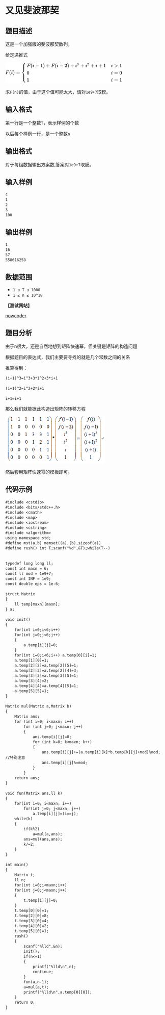 # 又见斐波那契


## 题目描述

这是一个加强版的斐波那契数列。 

给定递推式

![image](images/20180427154236975.png)

求`F(n)`的值，由于这个值可能太大，请对`1e9+7`取模。

## 输入格式

第一行是一个整数`T`，表示样例的个数

以后每个样例一行，是一个整数`n`


## 输出格式

对于每组数据输出方案数,答案对`1e9+7`取膜。

## 输入样例

    4
    1
    2
    3
    100

## 输出样例

    1
    16
    57
    558616258
 
    
## 数据范围

- `1 ≤ T ≤ 1000`
- `1 ≤ n ≤ 10^18`

**【测试网站】**

[nowcoder](https://ac.nowcoder.com/acm/contest/105/G) 

## 题目分析

 由于n很大，还是自然地想到矩阵快速幂，但关键是矩阵的构造问题
 
 根据题目的表达式，我们主要要寻找的就是几个常数之间的关系
 
 推算得到：
 
    (i+1)^3=i^3+3*i^2+3*i+1
    
    (i+1)^2=i^2+2*i+1
    
    i+1=i+1
 那么我们就能据此构造出矩阵的转移方程
 
 ![image](images/20180427154248283.png)

  然后套用矩阵快速幂的模板即可。

## 代码示例

```
#include <cstdio>
#include <bits/stdc++.h>
#include <cmath>
#include <map>
#include <iostream>
#include <cstring>
#include <algorithm>
using namespace std;
#define mst(a,b) memset((a),(b),sizeof(a))
#define rush() int T;scanf("%d",&T);while(T--)


typedef long long ll;
const int maxn = 6;
const ll mod = 1e9+7;
const int INF = 1e9;
const double eps = 1e-6;

struct Matrix
{
    ll temp[maxn][maxn];
} a;

void init()
{
    for(int i=0;i<6;i++)
    for(int j=0;j<6;j++)
    {
        a.temp[i][j]=0;
    }
    for(int i=0;i<6;i++) a.temp[0][i]=1;
    a.temp[1][0]=1;
    a.temp[2][2]=a.temp[2][5]=1;
    a.temp[2][3]=a.temp[2][4]=3;
    a.temp[3][3]=a.temp[3][5]=1;
    a.temp[3][4]=2;
    a.temp[4][4]=a.temp[4][5]=1;
    a.temp[5][5]=1;
}

Matrix mul(Matrix a,Matrix b)
{
    Matrix ans;
    for (int i=0; i<maxn; i++)
        for (int j=0; j<maxn; j++)
        {
            ans.temp[i][j]=0;
            for (int k=0; k<maxn; k++)
            {
                ans.temp[i][j]+=(a.temp[i][k]*b.temp[k][j]+mod)%mod;  //特别注意
                ans.temp[i][j]%=mod;
            }
        }
    return ans;
}

void fun(Matrix ans,ll k)
{
    for(int i=0; i<maxn; i++)
        for(int j=0; j<maxn; j++)
            a.temp[i][j]=(i==j);
    while(k)
    {
        if(k%2)
            a=mul(a,ans);
        ans=mul(ans,ans);
        k/=2;
    }
}

int main()
{
    Matrix t;
    ll n;
    for(int i=0;i<maxn;i++)
    for(int j=0;j<maxn;j++)
    {
        t.temp[i][j]=0;
    }
    t.temp[0][0]=1;
    t.temp[2][0]=8;
    t.temp[3][0]=4;
    t.temp[4][0]=2;
    t.temp[5][0]=1;
    rush()
    {
        scanf("%lld",&n);
        init();
        if(n<=1)
        {
            printf("%lld\n",n);
            continue;
        }
        fun(a,n-1);
        a=mul(a,t);
        printf("%lld\n",a.temp[0][0]);
    }
    return 0;
}
```
   
   
   
